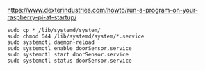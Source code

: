 https://www.dexterindustries.com/howto/run-a-program-on-your-raspberry-pi-at-startup/


```
sudo cp * /lib/systemd/system/
sudo chmod 644 /lib/systemd/system/*.service
sudo systemctl daemon-reload
sudo systemctl enable doorSensor.service
sudo systemctl start doorSensor.service
sudo systemctl status doorSensor.service
```
